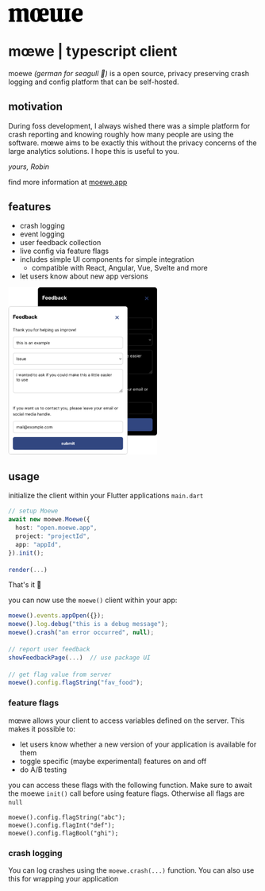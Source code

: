 <img src="./assets/moewe_logo.png" width="150px">

<br>

# **mœwe** | typescript client

moewe _(german for seagull 🐣)_ is a open source, privacy preserving crash logging and config platform that can be self-hosted.

## motivation

During foss development, I always wished there was a simple platform for crash reporting and knowing roughly how many people are using the software. mœwe aims to be exactly this without the privacy concerns of the large analytics solutions. I hope this is useful to you.

_yours, Robin_

find more information at [moewe.app](https://moewe.app)

## features

- crash logging
- event logging
- user feedback collection
- live config via feature flags
- includes simple UI components for simple integration
  - compatible with React, Angular, Vue, Svelte and more
- let users know about new app versions

<img src="./assets/screenshots.png" width="300px">

## usage

initialize the client within your Flutter applications `main.dart`

```ts
// setup Moewe
await new moewe.Moewe({
  host: "open.moewe.app",
  project: "projectId",
  app: "appId",
}).init();

render(...)
```

That's it 🎉

you can now use the `moewe()` client within your app:

```ts
moewe().events.appOpen({});
moewe().log.debug("this is a debug message");
moewe().crash("an error occurred", null);

// report user feedback
showFeedbackPage(...)  // use package UI

// get flag value from server
moewe().config.flagString("fav_food");
```

### feature flags

mœwe allows your client to access variables defined on the server. This makes it possible to:

- let users know whether a new version of your application is available for them
- toggle specific (maybe experimental) features on and off
- do A/B testing

you can access these flags with the following function.
Make sure to await the moewe `init()` call before using feature flags. Otherwise all flags are `null`

```
moewe().config.flagString("abc");
moewe().config.flagInt("def");
moewe().config.flagBool("ghi");
```

### crash logging

You can log crashes using the `moewe.crash(...)` function. You can also use this for wrapping your application
